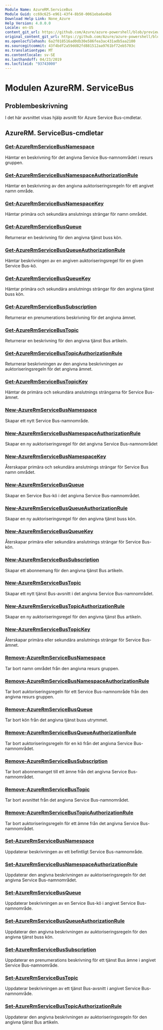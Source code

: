 ```yaml
---
Module Name: AzureRM.ServiceBus
Module Guid: cc69c625-e961-43f4-8b50-0061eba6e4b6
Download Help Link: None_Azure
Help Version: 4.0.0.0
Locale: en-US
content_git_url: https://github.com/Azure/azure-powershell/blob/preview/src/ResourceManager/ServiceBus/Commands.ServiceBus/help/AzureRM.ServiceBus.md
original_content_git_url: https://github.com/Azure/azure-powershell/blob/preview/src/ResourceManager/ServiceBus/Commands.ServiceBus/help/AzureRM.ServiceBus.md
ms.openlocfilehash: 6a2f018516ad0db30e586fea3ac431adb5aa2100
ms.sourcegitcommit: 43f4bdf2a59dd82fd881512aa9761bf72eb5703c
ms.translationtype: MT
ms.contentlocale: sv-SE
ms.lasthandoff: 04/23/2019
ms.locfileid: "93743000"
---
```

# Modulen AzureRM. ServiceBus
## Problembeskrivning
I det här avsnittet visas hjälp avsnitt för Azure Service Bus-cmdletar.

## AzureRM. ServiceBus-cmdletar
### [Get-AzureRmServiceBusNamespace](Get-AzureRmServiceBusNamespace.md)
Hämtar en beskrivning för det angivna Service Bus-namnområdet i resurs gruppen.

### [Get-AzureRmServiceBusNamespaceAuthorizationRule](Get-AzureRmServiceBusNamespaceAuthorizationRule.md)
Hämtar en beskrivning av den angivna auktoriseringsregeln för ett angivet namn område. 

### [Get-AzureRmServiceBusNamespaceKey](Get-AzureRmServiceBusNamespaceKey.md)
Hämtar primära och sekundära anslutnings strängar för namn området.

### [Get-AzureRmServiceBusQueue](Get-AzureRmServiceBusQueue.md)
Returnerar en beskrivning för den angivna tjänst buss kön.

### [Get-AzureRmServiceBusQueueAuthorizationRule](Get-AzureRmServiceBusQueueAuthorizationRule.md)
Hämtar beskrivningen av en angiven auktoriseringsregel för en given Service Bus-kö. 

### [Get-AzureRmServiceBusQueueKey](Get-AzureRmServiceBusQueueKey.md)
Hämtar primära och sekundära anslutnings strängar för den angivna tjänst buss kön.

### [Get-AzureRmServiceBusSubscription](Get-AzureRmServiceBusSubscription.md)
Returnerar en prenumerations beskrivning för det angivna ämnet.

### [Get-AzureRmServiceBusTopic](Get-AzureRmServiceBusTopic.md)
Returnerar en beskrivning för den angivna tjänst Bus artikeln.

### [Get-AzureRmServiceBusTopicAuthorizationRule](Get-AzureRmServiceBusTopicAuthorizationRule.md)
Returnerar beskrivningen av den angivna beskrivningen av auktoriseringsregeln för det angivna ämnet.

### [Get-AzureRmServiceBusTopicKey](Get-AzureRmServiceBusTopicKey.md)
Hämtar de primära och sekundära anslutnings strängarna för Service Bus-ämnet.

### [New-AzureRmServiceBusNamespace](New-AzureRmServiceBusNamespace.md)
Skapar ett nytt Service Bus-namnområde.

### [New-AzureRmServiceBusNamespaceAuthorizationRule](New-AzureRmServiceBusNamespaceAuthorizationRule.md)
Skapar en ny auktoriseringsregel för det angivna Service Bus-namnområdet

### [New-AzureRmServiceBusNamespaceKey](New-AzureRmServiceBusNamespaceKey.md)
Återskapar primära och sekundära anslutnings strängar för Service Bus namn området.

### [New-AzureRmServiceBusQueue](New-AzureRmServiceBusQueue.md)
Skapar en Service Bus-kö i det angivna Service Bus-namnområdet.

### [New-AzureRmServiceBusQueueAuthorizationRule](New-AzureRmServiceBusQueueAuthorizationRule.md)
Skapar en ny auktoriseringsregel för den angivna tjänst buss kön.

### [New-AzureRmServiceBusQueueKey](New-AzureRmServiceBusQueueKey.md)
Återskapar primära eller sekundära anslutnings strängar för Service Bus-kön.

### [New-AzureRmServiceBusSubscription](New-AzureRmServiceBusSubscription.md)
Skapar ett abonnemang för den angivna tjänst Bus artikeln.

### [New-AzureRmServiceBusTopic](New-AzureRmServiceBusTopic.md)
Skapar ett nytt tjänst Bus-avsnitt i det angivna Service Bus-namnområdet.

### [New-AzureRmServiceBusTopicAuthorizationRule](New-AzureRmServiceBusTopicAuthorizationRule.md)
Skapar en ny auktoriseringsregel för den angivna tjänst Bus artikeln.

### [New-AzureRmServiceBusTopicKey](New-AzureRmServiceBusTopicKey.md)
Återskapar primära eller sekundära anslutnings strängar för Service Bus-ämnet.

### [Remove-AzureRmServiceBusNamespace](Remove-AzureRmServiceBusNamespace.md)
Tar bort namn området från den angivna resurs gruppen. 

### [Remove-AzureRmServiceBusNamespaceAuthorizationRule](Remove-AzureRmServiceBusNamespaceAuthorizationRule.md)
Tar bort auktoriseringsregeln för ett Service Bus-namnområde från den angivna resurs gruppen.

### [Remove-AzureRmServiceBusQueue](Remove-AzureRmServiceBusQueue.md)
Tar bort kön från det angivna tjänst buss utrymmet.

### [Remove-AzureRmServiceBusQueueAuthorizationRule](Remove-AzureRmServiceBusQueueAuthorizationRule.md)
Tar bort auktoriseringsregeln för en kö från det angivna Service Bus-namnområdet.

### [Remove-AzureRmServiceBusSubscription](Remove-AzureRmServiceBusSubscription.md)
Tar bort abonnemanget till ett ämne från det angivna Service Bus-namnområdet.

### [Remove-AzureRmServiceBusTopic](Remove-AzureRmServiceBusTopic.md)
Tar bort avsnittet från det angivna Service Bus-namnområdet.

### [Remove-AzureRmServiceBusTopicAuthorizationRule](Remove-AzureRmServiceBusTopicAuthorizationRule.md)
Tar bort auktoriseringsregeln för ett ämne från det angivna Service Bus-namnområdet.

### [Set-AzureRmServiceBusNamespace](Set-AzureRmServiceBusNamespace.md)
Uppdaterar beskrivningen av ett befintligt Service Bus-namnområde.

### [Set-AzureRmServiceBusNamespaceAuthorizationRule](Set-AzureRmServiceBusNamespaceAuthorizationRule.md)
Uppdaterar den angivna beskrivningen av auktoriseringsregeln för det angivna Service Bus-namnområdet.

### [Set-AzureRmServiceBusQueue](Set-AzureRmServiceBusQueue.md)
Uppdaterar beskrivningen av en Service Bus-kö i angivet Service Bus-namnområde.

### [Set-AzureRmServiceBusQueueAuthorizationRule](Set-AzureRmServiceBusQueueAuthorizationRule.md)
Uppdaterar den angivna beskrivningen av auktoriseringsregeln för den angivna tjänst buss kön.

### [Set-AzureRmServiceBusSubscription](Set-AzureRmServiceBusSubscription.md)
Uppdaterar en prenumerations beskrivning för ett tjänst Bus ämne i angivet Service Bus-namnområde.

### [Set-AzureRmServiceBusTopic](Set-AzureRmServiceBusTopic.md)
Uppdaterar beskrivningen av ett tjänst Bus-avsnitt i angivet Service Bus-namnområde.

### [Set-AzureRmServiceBusTopicAuthorizationRule](Set-AzureRmServiceBusTopicAuthorizationRule.md)
Uppdaterar den angivna beskrivningen av auktoriseringsregeln för den angivna tjänst Bus artikeln.


